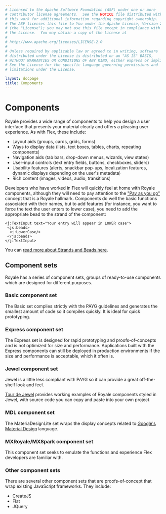 ```yaml
---
# Licensed to the Apache Software Foundation (ASF) under one or more
# contributor license agreements.  See the NOTICE file distributed with
# this work for additional information regarding copyright ownership.
# The ASF licenses this file to You under the Apache License, Version 2.0
# (the "License"); you may not use this file except in compliance with
# the License.  You may obtain a copy of the License at
# 
# http://www.apache.org/licenses/LICENSE-2.0
# 
# Unless required by applicable law or agreed to in writing, software
# distributed under the License is distributed on an "AS IS" BASIS,
# WITHOUT WARRANTIES OR CONDITIONS OF ANY KIND, either express or implied.
# See the License for the specific language governing permissions and
# limitations under the License.

layout: docpage
title: Components
---
```

# Components

Royale provides a wide range of components to help you design a user interface that presents your material clearly and offers a pleasing user experience. As with Flex, these include:

  * Layout aids (groups, cards, grids, forms)
  * Ways to display data (lists, text boxes, tables, charts, repeating components)
  * Navigation aids (tab bars, drop-down menus, wizards, view states)
  * User-input controls (text entry fields, buttons, checkboxes, sliders)
  * Usability features (alerts, snackbar pop-ups, localization features, dynamic displays depending on the user's metadata)
  * Rich content (images, videos, audio, transitions)

Developers who have worked in Flex will quickly feel at home with Royale components, although they will need to pay attention to the ["Pay as you go"](Welcome/Features/PAYG.html) concept that is a Royale hallmark. Components do well the basic functions associated with their names, but to add features (for instance, you want to force the text the user enters to lower case), you need to add the appropriate bead to the strand of the component:

``` 
<j:TextInput text="Your entry will appear in LOWER case">
 <js:beads>
  <j:LowerCase/>
 </js:beads>
</j:TextInput>
```

You can [read more about Strands and Beads here](Welcome/Features/Strands_and_Beads.html).

## Component sets
Royale has a series of component sets, groups of ready-to-use components which are designed for different purposes.

### Basic component set
The Basic set complies strictly with the PAYG guidelines and generates the smallest amount of code so it compiles quickly. It is ideal for quick prototyping.

### Express component set
The Express set is designed for rapid prototyping and proofs-of-concepts and is not optimized for size and performance. Applications built with the Express components can still be deployed in production environments if the size and performance is acceptable, which it often is.

### Jewel component set
Jewel is a little less compliant with PAYG so it can provide a great off-the-shelf look and feel. 

<a href="https://royale.apache.org/tourdejewel/" target="_blank">Tour de Jewel</a> provides working examples of Royale components styled in Jewel, with source code you can copy and paste into your own project.

### MDL component set
The MateriaDesignLite set wraps the display concepts related to <a href="https://en.wikipedia.org/wiki/Material_Design" target="_blank">Google's Material Design</a> language.

### MXRoyale/MXSpark component set
This component set seeks to emulate the functions and experience Flex developers are familiar with.

### Other component sets
There are several other component sets that are proofs-of-concept that wrap existing JavaScript frameworks. They include:

 * CreateJS
 * Flat
 * JQuery

